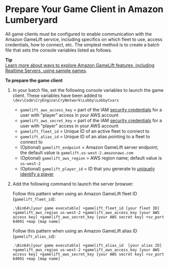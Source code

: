 # Prepare Your Game Client in Amazon Lumberyard<a name="game-client-intro"></a>

All game clients must be configured to enable communication with the Amazon GameLift service, including specifics on which fleet to use, access credentials, how to connect, etc\. The simplest method is to create a batch file that sets the console variables listed as follows\.

**Tip**  
[Learn more about ways to explore Amazon GameLift features, including Realtime Servers, using sample games](gamelift-explore.md)\.

**To prepare the game client**

1. In your batch file, set the following console variables to launch the game client\. These variables have been added to `\dev\Code\CryEngine\CryNetwork\Lobby\LobbyCvars`
   + `gamelift_aws_access_key` = part of the IAM [security credentials](setting-up-aws-login.md) for a user with "player" access in your AWS account 
   + `gamelift_aws_secret_key` = part of the IAM [security credentials](setting-up-aws-login.md) for a user with "player" access in your AWS account
   + `gamelift_fleet_id` = Unique ID of an active fleet to connect to
   + `gamelift_alias_id` = Unique ID of an alias pointing to a fleet to connect to
   + \(Optional\) `gamelift_endpoint` = Amazon GameLift server endpoint; the default value is `gamelift.us-west-2.amazonaws.com`
   + \(Optional\) `gamelift_aws_region` = AWS region name; default value is `us-west-2`
   + \(Optional\) `gamelift_player_id` = ID that you generate to [uniquely identify a player](player-sessions-player-identifiers.md)

1. Add the following command to launch the server browser: 

   Follow this pattern when using an Amazon GameLift fleet ID \(`gamelift_fleet_id`\):

   ```
   .\Bin64\[your game executable] +gamelift_fleet_id [your fleet ID] +gamelift_aws_region us-west-2 +gamelift_aws_access_key [your AWS access key] +gamelift_aws_secret_key [your AWS secret key] +sv_port 64091 +map [map name]
   ```

   Follow this pattern when using an Amazon GameLift alias ID \(`gamelift_alias_id`\):

   ```
   .\Bin64\[your game executable] +gamelift_alias_id  [your alias ID] +gamelift_aws_region us-west-2 +gamelift_aws_access_key [your AWS access key] +gamelift_aws_secret_key [your AWS secret key] +sv_port 64091 +map [map name]
   ```